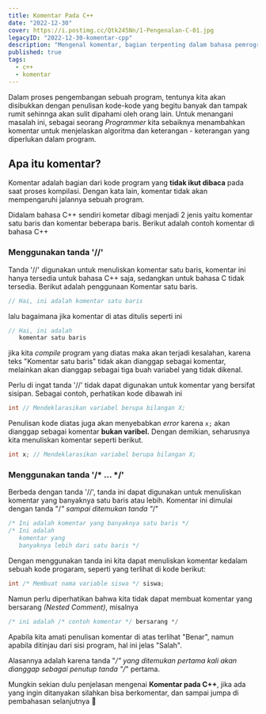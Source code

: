 ```yaml
---
title: Komentar Pada C++
date: "2022-12-30"
cover: https://i.postimg.cc/Qtk245Nn/1-Pengenalan-C-01.jpg
legacyID: "2022-12-30-komentar-cpp"
description: "Mengenal komentar, bagian terpenting dalam bahasa pemrograman"
published: true
tags:
  - c++
  - komentar
---
```


Dalam proses pengembangan sebuah program, tentunya kita akan disibukkan dengan penulisan kode-kode yang begitu banyak dan tampak rumit sehinnga akan sulit dipahami oleh orang lain. Untuk menangani masalah ini, sebagai seorang _Programmer_ kita sebaiknya menambahkan komentar untuk menjelaskan algoritma dan keterangan - keterangan yang diperlukan dalam program.

## Apa itu komentar?

Komentar adalah bagian dari kode program yang **tidak ikut dibaca** pada saat proses kompilasi.
Dengan kata lain, komentar tidak akan mempengaruhi jalannya sebuah program.

Didalam bahasa C++ sendiri kometar dibagi menjadi 2 jenis yaitu komentar satu baris dan komentar beberapa baris. Berikut adalah contoh komentar di bahasa C++

### Menggunakan tanda '//'

Tanda '//' digunakan untuk menuliskan komentar satu baris, komentar ini hanya tersedia untuk bahasa C++ saja, sedangkan untuk bahasa C tidak tersedia. Berikut adalah penggunaan Komentar satu baris.

```cpp
// Hai, ini adalah komentar satu baris
```


lalu bagaimana jika komentar di atas ditulis seperti ini

```cpp
// Hai, ini adalah
   komentar satu baris
```


jika kita _compile_ program yang diatas maka akan terjadi kesalahan, karena teks "Komentar satu baris" tidak akan dianggap sebagai komentar, melainkan akan dianggap sebagai tiga buah variabel yang tidak dikenal.

Perlu di ingat tanda '//' tidak dapat digunakan untuk komentar yang bersifat sisipan. Sebagai contoh, perhatikan kode dibawah ini

```cpp
int // Mendeklarasikan variabel berupa bilangan X;
```


Penulisan kode diatas juga akan menyebabkan _error_ karena `x;` akan dianggap sebagai komentar **bukan varibel.** Dengan demikian, seharusnya kita menuliskan komentar seperti berikut.

```cpp
int x; // Mendeklarasikan variabel berupa bilangan X;
```


### Menggunakan tanda '/* ... */'

Berbeda dengan tanda '//', tanda ini dapat digunakan untuk menuliskan komentar yang banyaknya satu baris atau lebih. Komentar ini dimulai dengan tanda "/*" sampai ditemukan tanda "*/"

```cpp
/* Ini adalah komentar yang banyaknya satu baris */
/* Ini adalah 
   komentar yang
   banyaknya lebih dari satu baris */
```


Dengan menggunakan tanda ini kita dapat menuliskan komentar kedalam sebuah kode progaram, seperti yang terlihat di kode berikut:

```cpp
int /* Membuat nama variable siswa */ siswa;
```


Namun perlu diperhatikan bahwa kita tidak dapat membuat komentar yang bersarang _(Nested Comment)_, misalnya

```cpp
/* ini adalah /* contoh komentar */ bersarang */
```


Apabila kita amati penulisan komentar di atas terlihat "Benar", namun apabila ditinjau dari sisi program, hal ini jelas "Salah".

Alasannya adalah karena tanda "*/" yang ditemukan pertama kali akan dianggap sebagai penutup tanda "/*" pertama.

Mungkin sekian dulu penjelasan mengenai **Komentar pada C++**, jika ada yang ingin ditanyakan silahkan bisa berkomentar, dan sampai jumpa di pembahasan selanjutnya 👋